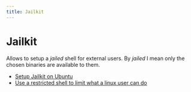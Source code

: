 ```yaml
---
title: Jailkit
---
```


# Jailkit

Allows to setup a _jailed_ shell for external users. By _jailed_ I mean only the chosen binaries are available to them.

- [Setup Jailkit on Ubuntu](https://www.binarytides.com/setup-jailed-shell-jailkit-ubuntu/)
- [Use a restricted shell to limit what a linux user can do](https://www.howtogeek.com/718074/how-to-use-restricted-shell-to-limit-what-a-linux-user-can-do/)
